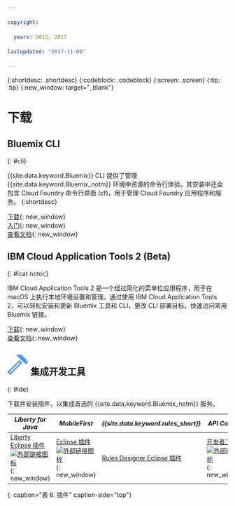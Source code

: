 ```yaml
---

copyright:

  years: 2015, 2017

lastupdated: "2017-11-08"

---
```


{:shortdesc: .shortdesc}
{:codeblock: .codeblock}
{:screen: .screen}
{:tip: .tip}
{:new_window: target="_blank"}

# 下载 

## Bluemix CLI
{: #cli}

{{site.data.keyword.Bluemix}} CLI 提供了管理 {{site.data.keyword.Bluemix_notm}} 环境中资源的命令行体验。其安装中还会包含 Cloud Foundry 命令行界面 (cf)，用于管理 Cloud Foundry 应用程序和服务。
{:shortdesc}

[下载](/docs/cli/reference/bluemix_cli/all_versions.html){: new_window}<br>
[入门](/docs/cli/reference/bluemix_cli/get_started.html){: new_window}<br>
[查看文档](/docs/cli/reference/bluemix_cli/bx_cli.html){: new_window}<br>


## IBM Cloud Application Tools 2 (Beta)
{: #icat notoc}

IBM Cloud Application Tools 2 是一个经过简化的菜单栏应用程序，用于在 macOS 上执行本地环境设置和管理。通过使用 IBM Cloud Application Tools 2，可以轻松安装和更新 Bluemix 工具和 CLI，更改 CLI 部署目标，快速访问常用 Bluemix 链接。


[下载](http://ibm.biz/icat-2-download){: new_window}<br>
[查看文档](/docs/cli/icat.html){: new_window}<br>


## ![](./images/Integrated_Dev_Tools.svg) 集成开发工具
{: #ide}

下载并安装插件，以集成首选的 {{site.data.keyword.Bluemix_notm}} 服务。

| *Liberty for Java*| *MobileFirst*| *{{site.data.keyword.rules_short}}* | *API Connect*| *Eclipse Tools for {{site.data.keyword.Bluemix_notm}}* |
|----------|----------|----------|----------|----------|
| [Liberty Eclipse 插件 ![外部链接图标](../icons/launch-glyph.svg)](https://developer.ibm.com/wasdev/downloads/liberty-profile-using-eclipse/){: new_window}| [Eclipse 插件 ![外部链接图标](../icons/launch-glyph.svg)](https://marketplace.eclipse.org/content/ibm-mobilefirst-platform-studio){: new_window}| [Rules Designer Eclipse 插件](/docs/services/rules/index-gentopic1.html#genTopProcId2)| [开发者工具箱 ![外部链接图标](../icons/launch-glyph.svg)](/docs/services/apiconnect/creating_apis.html){: new_window}| [{{site.data.keyword.Bluemix_notm}} Eclipse 插件](/docs/manageapps/eclipsetools/eclipsetools.html)|
{: caption="表 6. 插件" caption-side="top"}
